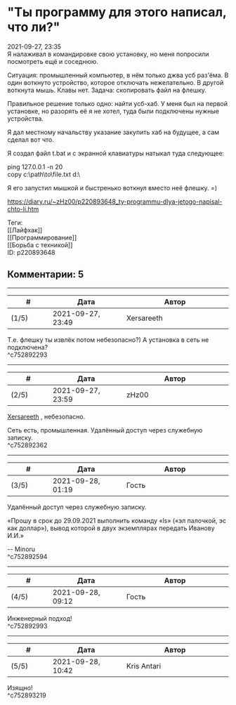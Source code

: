 "Ты программу для этого написал, что ли?"
=========================================

  
2021-09-27, 23:35  
 Я налаживал в командировке свою установку, но меня попросили посмотреть ещё и соседнюю.   
   
 Ситуация: промышленный компьютер, в нём только джва усб раз'ёма. В один воткнуто устройство, которое отключать нежелательно. В другой воткнута мышь. Клавы нет. Задача: скопировать файл на флешку.   
   
 Правильное решение только одно: найти усб-хаб. У меня был на первой установке, но разорять её я не хотел, туда были подключены нужные устройства.   
   
 Я дал местному начальству указание закупить хаб на будущее, а сам сделал вот что.   
   
 Я создал файл t.bat и с экранной клавиатуры натыкал туда следующее:   
   
 ping 127.0.0.1 -n 20   
 copy c:\path\to\file.txt d:\   
   
 Я его запустил мышкой и быстренько воткнул вместо неё флешку. =)   
  
<https://diary.ru/~zHz00/p220893648_ty-programmu-dlya-jetogo-napisal-chto-li.htm>  
  
Теги:  
[[Лайфхак]]  
[[Программирование]]  
[[Борьба с техникой]]  
ID: p220893648  


Комментарии: 5
--------------

  


---



|         #         |              Дата              |                     Автор                     |           ID           |
| --- | --- | --- | --- |
| (1/5) | 2021-09-27, 23:49 | Xersareeth | c752892293 |

  
 Т.е. флешку ты извлёк потом небезопасно?) А установка в сеть не подключена?   
 ^c752892293

---



|         #         |              Дата              |                     Автор                     |           ID           |
| --- | --- | --- | --- |
| (2/5) | 2021-09-27, 23:59 | zHz00 | c752892362 |

  
  [Xersareeth](https://BurrowDeclassified.diary.ru "One more fang")  , небезопасно.   
   
 Сеть есть, промышленная. Удалённый доступ через служебную записку.   
 ^c752892362

---



|         #         |              Дата              |                     Автор                     |           ID           |
| --- | --- | --- | --- |
| (3/5) | 2021-09-28, 01:19 | Гость | c752892594 |

  
  Удалённый доступ через служебную записку.    
   
 «Прошу в срок до 29.09.2021 выполнить команду «ls» («эл палочкой, эс как доллар»), вывод которой в двух экземплярах передать Иванову И.И.»   
   
 -- Minoru   
 ^c752892594

---



|         #         |              Дата              |                     Автор                     |           ID           |
| --- | --- | --- | --- |
| (4/5) | 2021-09-28, 09:12 | Гость | c752892993 |

  
 Инженерный подход!   
 ^c752892993

---



|         #         |              Дата              |                     Автор                     |           ID           |
| --- | --- | --- | --- |
| (5/5) | 2021-09-28, 10:42 | Kris Antari | c752893219 |

  
 Изящно!   
 ^c752893219